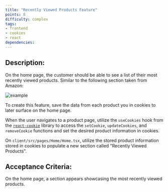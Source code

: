 ```yaml
---
title: "Recently Viewed Products Feature"
points: 8
difficulty: complex
tags: 
- frontend
- cookies
- react
dependencies:
---
```


## Description:

On the home page, the customer should be able to see a list of their most recently viewed products. Similar to the following section taken from Amazon:

![example](https://i.imgur.com/nGYToY7.png)

To create this feature, save the data from each product you in cookies to later surface on the home page.

When the user navigates to a product page, utilize the `useCookies` hook from the [`react-cookie`](https://www.npmjs.com/package/react-cookie) library to access the `setCookie`, `updateCookies`, and `removeCookie` functions and set the desired product information in cookies.

On `client/src/pages/Home/Home.tsx`, utilize the stored product information stored in cookies to populate a new section called "Recently Viewed Products". 

## Acceptance Criteria:

On the home page, a section appears showcasing the most recently viewed products.
